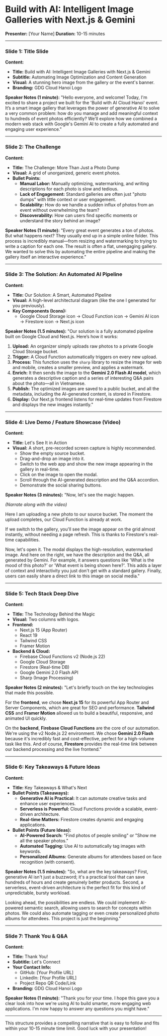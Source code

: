 # Build with AI: Intelligent Image Galleries with Next.js & Gemini

**Presenter:** [Your Name]
**Duration:** 10-15 minutes

---

### Slide 1: Title Slide

**Content:**
*   **Title:** Build with AI: Intelligent Image Galleries with Next.js & Gemini
*   **Subtitle:** Automating Image Optimization and Content Generation
*   **Visual:** A stunning hero image from the gallery or the event's banner.
*   **Branding:** GDG Cloud Hanoi Logo

**Speaker Notes (1 minute):**
"Hello everyone, and welcome! Today, I'm excited to share a project we built for the 'Build with AI Cloud Hanoi' event. It’s a smart image gallery that leverages the power of generative AI to solve a very common problem: how do you manage and add meaningful context to hundreds of event photos efficiently? We'll explore how we combined a modern web stack with Google's Gemini AI to create a fully automated and engaging user experience."

---

### Slide 2: The Challenge

**Content:**
*   **Title:** The Challenge: More Than Just a Photo Dump
*   **Visual:** A grid of unorganized, generic event photos.
*   **Bullet Points:**
    *   **Manual Labor:** Manually optimizing, watermarking, and writing descriptions for each photo is slow and tedious.
    *   **Lack of Engagement:** Standard galleries are often just "photo dumps" with little context or user engagement.
    *   **Scalability:** How do we handle a sudden influx of photos from an event without overwhelming the team?
    *   **Discoverability:** How can users find specific moments or understand the story behind an image?

**Speaker Notes (1 minute):**
"Every great event generates a ton of photos. But what happens next? They usually end up in a simple online folder. This process is incredibly manual—from resizing and watermarking to trying to write a caption for each one. The result is often a flat, unengaging gallery. We wanted to solve this by automating the entire pipeline and making the gallery itself an interactive experience."

---

### Slide 3: The Solution: An Automated AI Pipeline

**Content:**
*   **Title:** Our Solution: A Smart, Automated Pipeline
*   **Visual:** A high-level architectural diagram (like the one I generated for you previously).
*   **Key Components (Icons):**
    *   Google Cloud Storage icon -> Cloud Function icon -> Gemini AI icon -> Firestore icon -> Next.js icon

**Speaker Notes (1.5 minutes):**
"Our solution is a fully automated pipeline built on Google Cloud and Next.js. Here’s how it works:

1.  **Upload:** An organizer simply uploads raw photos to a private Google Cloud Storage bucket.
2.  **Trigger:** A Cloud Function automatically triggers on every new upload.
3.  **Process:** This function uses the `sharp` library to resize the image for web and mobile, creates a smaller preview, and applies a watermark.
4.  **Enrich:** It then sends the image to the **Gemini 2.0 Flash AI model**, which generates a descriptive caption and a series of interesting Q&A pairs about the photo—all in Vietnamese.
5.  **Publish:** The optimized images are saved to a public bucket, and all the metadata, including the AI-generated content, is stored in Firestore.
6.  **Display:** Our Next.js frontend listens for real-time updates from Firestore and displays the new images instantly."

---

### Slide 4: Live Demo / Feature Showcase (Video)

**Content:**
*   **Title:** Let's See It in Action
*   **Visual:** A short, pre-recorded screen capture is highly recommended.
    *   Show the empty source bucket.
    *   Drag-and-drop an image into it.
    *   Switch to the web app and show the new image appearing in the gallery in real-time.
    *   Click on the image to open the modal.
    *   Scroll through the AI-generated description and the Q&A accordion.
    *   Demonstrate the social sharing buttons.

**Speaker Notes (3 minutes):**
"Now, let's see the magic happen.

*(Narrate along with the video)*

Here I am uploading a new photo to our source bucket. The moment the upload completes, our Cloud Function is already at work.

If we switch to the gallery, you'll see the image appear on the grid almost instantly, without needing a page refresh. This is thanks to Firestore's real-time capabilities.

Now, let's open it. The modal displays the high-resolution, watermarked image. And here on the right, we have the description and the Q&A, all generated by Gemini. For example, it answers questions like 'What is the mood of this photo?' or 'What event is being shown here?'. This adds a layer of context and interactivity you just don't get with a standard gallery. Finally, users can easily share a direct link to this image on social media."

---

### Slide 5: Tech Stack Deep Dive

**Content:**
*   **Title:** The Technology Behind the Magic
*   **Visual:** Two columns with logos.
*   **Frontend:**
    *   Next.js 15 (App Router)
    *   React 19
    *   Tailwind CSS
    *   Framer Motion
*   **Backend & Cloud:**
    *   Firebase Cloud Functions v2 (Node.js 22)
    *   Google Cloud Storage
    *   Firestore (Real-time DB)
    *   Google Gemini 2.0 Flash API
    *   Sharp (Image Processing)

**Speaker Notes (2 minutes):**
"Let's briefly touch on the key technologies that made this possible.

For the **frontend**, we chose **Next.js 15** for its powerful App Router and Server Components, which are great for SEO and performance. **Tailwind CSS** and **Framer Motion** allowed us to build a beautiful, responsive, and animated UI quickly.

On the **backend**, **Firebase Cloud Functions** are the core of our automation. We're using the v2 Node.js 22 environment. We chose **Gemini 2.0 Flash** because it's incredibly fast and cost-effective, perfect for a high-volume task like this. And of course, **Firestore** provides the real-time link between our backend processing and the live frontend."

---

### Slide 6: Key Takeaways & Future Ideas

**Content:**
*   **Title:** Key Takeaways & What's Next
*   **Bullet Points (Takeaways):**
    *   **Generative AI is Practical:** It can automate creative tasks and enhance user experiences.
    *   **Serverless is Powerful:** Cloud Functions provide a scalable, event-driven architecture.
    *   **Real-time Matters:** Firestore creates dynamic and engaging applications.
*   **Bullet Points (Future Ideas):**
    *   **AI-Powered Search:** "Find photos of people smiling" or "Show me all the speaker photos."
    *   **Automated Tagging:** Use AI to automatically tag images with keywords.
    *   **Personalized Albums:** Generate albums for attendees based on face recognition (with consent).

**Speaker Notes (1.5 minutes):**
"So, what are the key takeaways? First, generative AI isn't just a buzzword; it's a practical tool that can save hundreds of hours and create genuinely better products. Second, a serverless, event-driven architecture is the perfect fit for this kind of unpredictable, bursty workload.

Looking ahead, the possibilities are endless. We could implement AI-powered semantic search, allowing users to search for concepts within photos. We could also automate tagging or even create personalized photo albums for attendees. This project is just the beginning."

---

### Slide 7: Thank You & Q&A

**Content:**
*   **Title:** Thank You!
*   **Subtitle:** Let's Connect
*   **Your Contact Info:**
    *   GitHub: [Your Profile URL]
    *   LinkedIn: [Your Profile URL]
    *   Project Repo QR Code/Link
*   **Branding:** GDG Cloud Hanoi Logo

**Speaker Notes (1 minute):**
"Thank you for your time. I hope this gave you a clear look into how we're using AI to build smarter, more engaging web applications. I'm now happy to answer any questions you might have."

---

This structure provides a compelling narrative that is easy to follow and fits within your 10-15 minute time limit. Good luck with your presentation!
